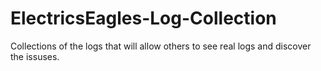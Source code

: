 # ElectricsEagles-Log-Collection
Collections of the logs that will allow others to see real logs and discover the issuses.

